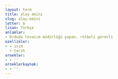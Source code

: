 ```yaml
---
layout: term
title: alay emini
slug: alay-emini
letter: A
lisan: Türkçe
anlamlar:
- Orduda levazım müdürlüğü yapan, rütbeli görevli
ozellikler:
- - isim
  - tarih
ornekler:
- - ''
orneklerkaynak:
- - ''
---
```

